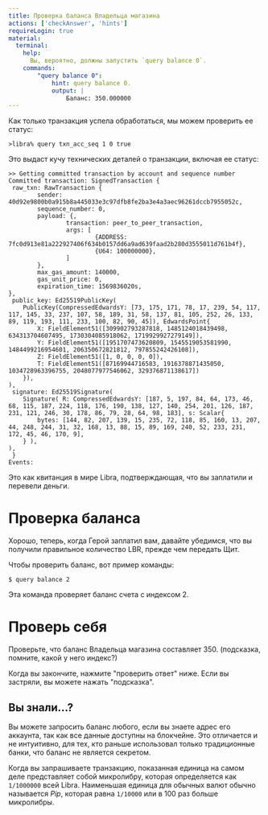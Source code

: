 ```yaml
---
title: Проверка баланса Владельца магазина
actions: ['checkAnswer', 'hints']
requireLogin: true
material:
  terminal:
    help:
      Вы, вероятно, должны запустить `query balance 0`.
    commands:
        "query balance 0":
            hint: query balance 0.
            output: |
                Баланс: 350.000000
---
```


Как только транзакция успела обработаться, мы можем проверить ее статус:

```
>libra% query txn_acc_seq 1 0 true
```

Это выдаст кучу технических деталей о транзакции, включая ее статус:

```
>> Getting committed transaction by account and sequence number
Committed transaction: SignedTransaction {
 raw_txn: RawTransaction {
        sender: 40d92e9800b0a915b8a445033e3c97dfb8fe2ba3e4a3aec96261dccb7955052c,
        sequence_number: 0,
        payload: {,
                transaction: peer_to_peer_transaction,
                args: [
                        {ADDRESS: 7fc0d913e81a222927406f634b0157dd6a9ad639faad2b280d3555011d761b4f},
                        {U64: 100000000},
                ]
        },
        max_gas_amount: 140000,
        gas_unit_price: 0,
        expiration_time: 1569836020s,
},
 public_key: Ed25519PublicKey(
    PublicKey(CompressedEdwardsY: [73, 175, 171, 78, 17, 239, 54, 117, 117, 145, 33, 237, 107, 58, 189, 31, 58, 137, 81, 105, 252, 26, 133,
89, 119, 193, 111, 233, 100, 82, 90, 45]), EdwardsPoint{
        X: FieldElement51([309902793287818, 1485124018439498, 634313704607495, 1730304085918062, 1719929927279149]),
        Y: FieldElement51([1951707473620809, 1545519053581990, 1484499216954601, 206350672821812, 797855242426108]),
        Z: FieldElement51([1, 0, 0, 0, 0]),
        T: FieldElement51([87169944716583, 1916378871435050, 1034728963396755, 2048077977546062, 329376871138617])
    }),
),
 signature: Ed25519Signature(
    Signature( R: CompressedEdwardsY: [187, 5, 197, 84, 64, 173, 46, 68, 115, 187, 224, 118, 176, 190, 138, 127, 140, 254, 201, 126, 187, 231, 121, 246, 30, 178, 86, 79, 28, 64, 98, 183], s: Scalar{
        bytes: [144, 82, 207, 139, 15, 235, 72, 118, 85, 160, 13, 207, 44, 248, 244, 31, 32, 168, 13, 88, 15, 89, 169, 240, 52, 233, 231, 172, 45, 46, 170, 9],
    } ),
),
 }
Events:
 ```

Это как квитанция в мире Libra, подтверждающая, что вы заплатили и перевели деньги.

# Проверка баланса

Хорошо, теперь, когда Герой заплатил вам, давайте убедимся, что вы получили правильное количество LBR, прежде чем передать Щит.

Чтобы проверить баланс, вот пример команды:

```
$ query balance 2
```

Эта команда проверяет баланс счета с индексом 2.

# Проверь себя

Проверьте, что баланс Владельца магазина составляет 350. (подсказка, помните, какой у него индекс?)

Когда вы закончите, нажмите "проверить ответ" ниже. Если вы застряли, вы можете нажать "подсказка".

## Вы знали...?

>>>
Вы можете запросить баланс любого, если вы знаете адрес его аккаунта, так как все данные доступны на блокчейне. Это отличается и не интуитивно, для тех, кто раньше использовал только традиционные банки, что баланс не является секретом.

Когда вы запрашиваете транзакцию, показанная единица на самом деле представляет собой микролибру, которая определяется как `1/1000000` всей Libra. Наименьшая единица для обычных валют обычно называется *Pip*, которая равна `1/10000` или в 100 раз больше микролибры.
